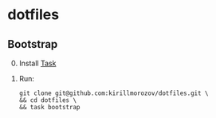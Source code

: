 # dotfiles

## Bootstrap

0. Install [Task][task]
1. Run:

    ```shell
    git clone git@github.com:kirillmorozov/dotfiles.git \
    && cd dotfiles \
    && task bootstrap
    ```

[task]: https://taskfile.dev/installation/
